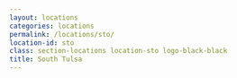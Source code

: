```yaml
---
layout: locations
categories: locations
permalink: /locations/sto/
location-id: sto
class: section-locations location-sto logo-black-black
title: South Tulsa
---
```


